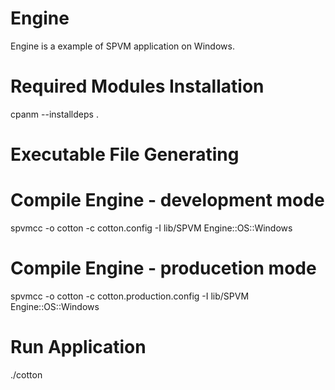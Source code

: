 # Engine

Engine is a example of SPVM application on Windows.

# Required Modules Installation

  cpanm --installdeps .

# Executable File Generating

  # Compile Engine - development mode
  spvmcc -o cotton -c cotton.config -I lib/SPVM Engine::OS::Windows

  # Compile Engine - producetion mode
  spvmcc -o cotton -c cotton.production.config -I lib/SPVM Engine::OS::Windows

# Run Application

  ./cotton

